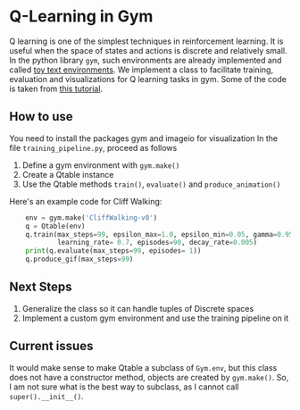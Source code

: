 # Q-Learning in Gym
Q learning is one of the simplest techniques in reinforcement learning. It is useful when the space of states and actions is discrete and relatively small. In the python library `gym`, such environments are already implemented and called [toy text environments](https://www.gymlibrary.dev/environments/toy_text/).
We implement a class to facilitate training, evaluation and visualizations for Q learning tasks in gym. Some of the code is taken from [this tutorial](https://www.datacamp.com/tutorial/introduction-q-learning-beginner-tutorial).

## How to use
You need to install the packages gym and imageio for visualization
In the file `training_pipeline.py`, proceed as follows
1. Define a gym environment with `gym.make()`
2. Create a Qtable instance
3. Use the Qtable methods `train()`, `evaluate()` and `produce_animation()`

Here's an example code for Cliff Walking:
```python
    env = gym.make('CliffWalking-v0')
    q = Qtable(env)
    q.train(max_steps=99, epsilon_max=1.0, epsilon_min=0.05, gamma=0.95,
            learning_rate= 0.7, episodes=90, decay_rate=0.005)
    print(q.evaluate(max_steps=99, episodes= 1))
    q.produce_gif(max_steps=99)
```
## Next Steps
1. Generalize the class so it can handle tuples of Discrete spaces
2. Implement a custom gym environment and use the training pipeline on it
## Current issues
It would make sense to make Qtable a subclass of `Gym.env`, but this class does not have a constructor method, objects are created by `gym.make()`. So, I am not sure what is the best way to subclass, as I cannot call `super().__init__()`.
